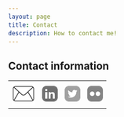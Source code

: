 ```yaml
---
layout: page
title: Contact
description: How to contact me!
---
```

## Contact information

|        |        |        |        |
|--------|--------|--------|--------|
| <a href="mailto:ben@benjaminskrainka.com"> ![Mail](/img/Mail_48x48.png) </a> | [![LinkedIn](/img/linkedin-icon_32x32-BW.png)](https://www.linkedin.com/in/benjamin-skrainka/) | [![Twitter](/img/twitter-icon_32x32-BW.png)](https://twitter.com/bskrainka) | [![Flickr](/img/flickr-icon_32x32-BW.png)](https://www.flickr.com/photos/49396618@N02/albums) |
